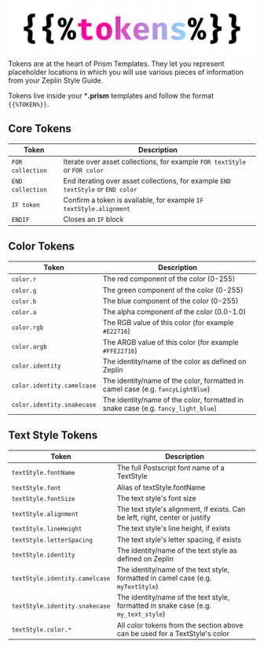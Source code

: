 <p align="center"><img src="../Assets/gh/tokens.png" alt="Prism Tokens" title="Prism Tokens" /></p>

Tokens are at the heart of Prism Templates. They let you represent placeholder locations in which you will use various pieces of information from your Zeplin Style Guide.

Tokens live inside your ***.prism** templates and follow the format `{{%TOKEN%}}`.

## Core Tokens

| Token            | Description                                                                      |
|------------------|----------------------------------------------------------------------------------|
| `FOR collection` | Iterate over asset collections, for example `FOR textStyle` or `FOR color`       |
| `END collection` | End iterating over asset collections, for example `END textStyle` or `END color` |
| `IF token`       | Confirm a token is available, for example `IF textStyle.alignment`               |
| `ENDIF`          | Closes an `IF` block                                                             |

## Color Tokens

| Token                      | Description                                                                       |
|----------------------------|-----------------------------------------------------------------------------------|
| `color.r`                  | The red component of the color (0-255)                                            |
| `color.g`                  | The green component of the color (0-255)                                          |
| `color.b`                  | The blue component of the color (0-255)                                           |
| `color.a`                  | The alpha component of the color (0.0-1.0)                                        |
| `color.rgb`                | The RGB value of this color (for example `#E22716`)                               |
| `color.argb`               | The ARGB value of this color (for example `#FFE22716`)                            |
| `color.identity`           | The identity/name of the color as defined on Zeplin                               |
| `color.identity.camelcase` | The identity/name of the color, formatted in camel case (e.g. `fancyLightBlue`)   |
| `color.identity.snakecase` | The identity/name of the color, formatted in snake case (e.g. `fancy_light_blue`) |

## Text Style Tokens

| Token                          | Description                                                                         |
|--------------------------------|-------------------------------------------------------------------------------------|
| `textStyle.fontName`           | The full Postscript font name of a TextStyle                                        |
| `textStyle.font`               | Alias of textStyle.fontName                                                         |
| `textStyle.fontSize`           | The text style's font size                                                          |
| `textStyle.alignment`          | The text style's alignment, if exists. Can be left, right, center or justify        |
| `textStyle.lineHeight`         | The text style's line height, if exists                                             |
| `textStyle.letterSpacing`      | The text style's letter spacing, if exists                                          |
| `textStyle.identity`           | The identity/name of the text style as defined on Zeplin                            |
| `textStyle.identity.camelcase` | The identity/name of the text style, formatted in camel case (e.g. `myTextStyle`)   |
| `textStyle.identity.snakecase` | The identity/name of the text style, formatted in snake case (e.g. `my_text_style`) |
| `textStyle.color.*`            | All color tokens from the section above can be used for a TextStyle's color         |


